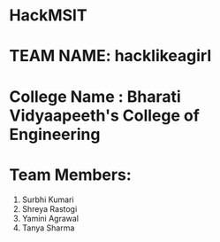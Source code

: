 # HackMSIT
# TEAM NAME: hacklikeagirl
# College Name : Bharati Vidyaapeeth's College of Engineering
# Team Members:
1. Surbhi Kumari
2. Shreya Rastogi
3. Yamini Agrawal
4. Tanya Sharma
